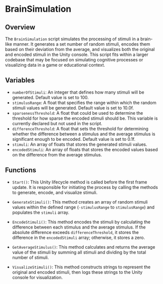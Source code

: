 # BrainSimulation

## Overview
The `BrainSimulation` script simulates the processing of stimuli in a brain-like manner. It generates a set number of random stimuli, encodes them based on their deviation from the average, and visualizes both the original and encoded stimuli in the Unity console. This script fits within a larger codebase that may be focused on simulating cognitive processes or visualizing data in a game or educational context.

## Variables
- `numberOfStimuli`: An integer that defines how many stimuli will be generated. Default value is set to 100.
- `stimulusRange`: A float that specifies the range within which the random stimuli values will be generated. Default value is set to 10.0f.
- `sparsenessThreshold`: A float that could be used to determine the threshold for how sparse the encoded stimuli should be. This variable is currently declared but not used in the script.
- `differenceThreshold`: A float that sets the threshold for determining whether the difference between a stimulus and the average stimulus is significant enough to be encoded. Default value is set to 0.1f.
- `stimuli`: An array of floats that stores the generated stimuli values.
- `encodedStimuli`: An array of floats that stores the encoded values based on the difference from the average stimulus.

## Functions
- `Start()`: This Unity lifecycle method is called before the first frame update. It is responsible for initiating the process by calling the methods to generate, encode, and visualize stimuli.
  
- `GenerateStimuli()`: This method creates an array of random stimuli values within the defined range (`-stimulusRange` to `stimulusRange`) and populates the `stimuli` array.

- `EncodeStimuli()`: This method encodes the stimuli by calculating the difference between each stimulus and the average stimulus. If the absolute difference exceeds `differenceThreshold`, it stores the difference in the `encodedStimuli` array; otherwise, it stores a zero.

- `GetAverageStimulus()`: This method calculates and returns the average value of the stimuli by summing all stimuli and dividing by the total number of stimuli.

- `VisualizeStimuli()`: This method constructs strings to represent the original and encoded stimuli, then logs these strings to the Unity console for visualization.